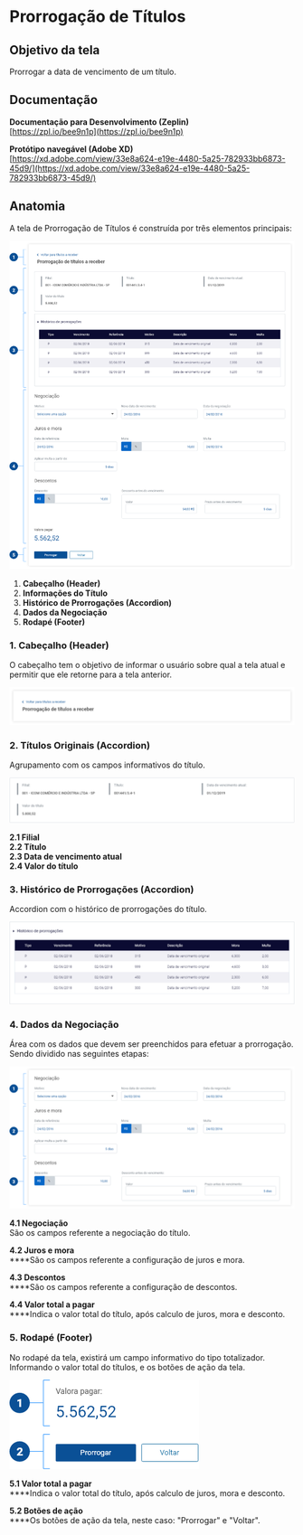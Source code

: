 # Prorrogação de Títulos

## Objetivo da tela

Prorrogar a data de vencimento de um título.

## Documentação

**Documentação para Desenvolvimento (Zeplin)**\
[https://zpl.io/bee9n1p](https://zpl.io/bee9n1p)

**Protótipo navegável (Adobe XD)**\
[https://xd.adobe.com/view/33e8a624-e19e-4480-5a25-782933bb6873-45d9/](https://xd.adobe.com/view/33e8a624-e19e-4480-5a25-782933bb6873-45d9/)

## Anatomia

A tela de Prorrogação de Títulos é construída por três elementos principais:

![](<../../../.gitbook/assets/image (668).png>)

1. **Cabeçalho (Header)**
2. **Informações do Título**&#x20;
3. **Histórico de Prorrogações (Accordion)**
4. **Dados da Negociação**
5. **Rodapé (Footer)**

### 1. Cabeçalho (Header)

O cabeçalho tem o objetivo de informar o usuário sobre qual a tela atual e permitir que ele retorne para a tela anterior.

![](<../../../.gitbook/assets/image (678).png>)

### 2. Títulos Originais (Accordion)

Agrupamento com os campos informativos do título.

![](<../../../.gitbook/assets/image (731).png>)

**2.1 Filial**\
**2.2 Título**\
**2.3 Data de vencimento atual**\
**2.4 Valor do título**

### 3. Histórico de Prorrogações (Accordion)

Accordion com o histórico de prorrogações do título.

![](<../../../.gitbook/assets/image (706).png>)

### 4. Dados da Negociação

Área com os dados que devem ser preenchidos para efetuar a prorrogação. Sendo dividido nas seguintes etapas:

![](<../../../.gitbook/assets/image (646).png>)

**4.1 Negociação**\
São os campos referente a negociação do título.

**4.2 Juros e mora**\
****São os campos referente a configuração de juros e mora.

**4.3 Descontos**\
****São os campos referente a configuração de descontos.

**4.4 Valor total a pagar**\
****Indica o valor total do título, após calculo de juros, mora e desconto.

### 5. Rodapé (Footer)

No rodapé da tela, existirá um campo informativo do tipo totalizador. Informando o valor total do títulos, e os botões de ação da tela.

![](<../../../.gitbook/assets/image (705).png>)

**5.1 Valor total a pagar**\
****Indica o valor total do título, após calculo de juros, mora e desconto.

**5.2 Botões de ação**\
****Os botões de ação da tela, neste caso: "Prorrogar" e "Voltar".
